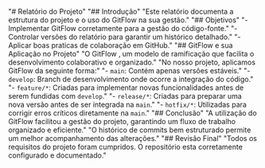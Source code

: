 "# Relatório do Projeto" 
"## Introdução" 
"Este relatório documenta a estrutura do projeto e o uso do GitFlow na sua gestão." 
"## Objetivos" 
"- Implementar GitFlow corretamente para a gestão do código-fonte." 
"- Controlar versões do relatório para garantir um histórico detalhado." 
"- Aplicar boas praticas de colaboração em GitHub." 
"## GitFlow e sua Aplicação no Projeto" 
"O GitFlow ‚ um modelo de ramificação que facilita o desenvolvimento colaborativo e organizado." 
"No nosso projeto, aplicamos GitFlow da seguinte forma:" 
"- `main`: Contém apenas versões estáveis." 
"- `develop`: Branch de desenvolvimento onde ocorre a integração do código." 
"- `feature/*`: Criadas para implementar novas funcionalidades antes de serem fundidas com `develop`." 
"- `release/*`: Criadas para preparar uma nova versão antes de ser integrada na `main`." 
"- `hotfix/*`: Utilizadas para corrigir erros críticos diretamente na `main`." 
"## Conclusão" 
"A utilização do GitFlow facilitou a gestão do projeto, garantindo um fluxo de trabalho organizado e eficiente." 
"O histórico de commits bem estruturado permite um melhor acompanhamento das alterações." 
"## Revisão Final" 
"Todos os requisitos do projeto foram cumpridos. O repositório esta corretamente configurado e documentado." 